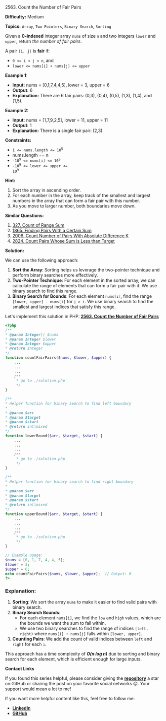 2563\. Count the Number of Fair Pairs

**Difficulty:** Medium

**Topics:** `Array`, `Two Pointers`, `Binary Search`, `Sorting`

Given a **0-indexed** integer array `nums` of size `n` and two integers `lower` and `upper`, return _the number of fair pairs_.

A pair `(i, j)` is **fair** if:

- `0 <= i < j < n`, and
- `lower <= nums[i] + nums[j] <= upper`


**Example 1:**

- **Input:** nums = [0,1,7,4,4,5], lower = 3, upper = 6
- **Output:** 6
- **Explanation:** There are 6 fair pairs: (0,3), (0,4), (0,5), (1,3), (1,4), and (1,5).

**Example 2:**

- **Input:** nums = [1,7,9,2,5], lower = 11, upper = 11
- **Output:** 1
- **Explanation:** There is a single fair pair: (2,3).


**Constraints:**

- <code>1 <= nums.length <= 10<sup>5</sup></code>
- nums.length == n
- <code>-10<sup>9</sup> <= nums[i] <= 10<sup>9</sup></code>
- <code>-10<sup>9</sup> <= lower <= upper <= 10<sup>9</sup></code>


**Hint:**
1. Sort the array in ascending order.
2. For each number in the array, keep track of the smallest and largest numbers in the array that can form a fair pair with this number.
3. As you move to larger number, both boundaries move down.


**Similar Questions:**
1. [327. Count of Range Sum](https://github.com/mah-shamim/leet-code-in-php/tree/main/algorithms/000327-count-of-range-sum)
2. [1865. Finding Pairs With a Certain Sum](https://github.com/mah-shamim/leet-code-in-php/tree/main/algorithms/001865-finding-pairs-with-a-certain-sum)
3. [2006. Count Number of Pairs With Absolute Difference K](https://github.com/mah-shamim/leet-code-in-php/tree/main/algorithms/002006-count-number-of-pairs-with-absolute-difference-k)
4. [2824. Count Pairs Whose Sum is Less than Target](https://github.com/mah-shamim/leet-code-in-php/tree/main/algorithms/002824-count-pairs-whose-sum-is-less-than-target)


**Solution:**

We can use the following approach:

1. **Sort the Array**: Sorting helps us leverage the two-pointer technique and perform binary searches more effectively.
2. **Two-Pointer Technique**: For each element in the sorted array, we can calculate the range of elements that can form a fair pair with it. We use binary search to find this range.
3. **Binary Search for Bounds**: For each element `nums[i]`, find the range `[lower, upper] - nums[i]` for `j > i`. We use binary search to find the smallest and largest indices that satisfy this range.

Let's implement this solution in PHP: **[2563. Count the Number of Fair Pairs](https://github.com/mah-shamim/leet-code-in-php/tree/main/algorithms/002563-count-the-number-of-fair-pairs/solution.php)**

```php
<?php
/**
* @param Integer[] $nums
* @param Integer $lower
* @param Integer $upper
* @return Integer
*/
function countFairPairs($nums, $lower, $upper) {
    ...
    ...
    ...
    /**
     * go to ./solution.php
     */
}

/**
* Helper function for binary search to find left boundary
*
* @param $arr
* @param $target
* @param $start
* @return int|mixed
*/
function lowerBound($arr, $target, $start) {
    ...
    ...
    ...
    /**
     * go to ./solution.php
     */
}

/**
* Helper function for binary search to find right boundary
*
* @param $arr
* @param $target
* @param $start
* @return int|mixed
*/
function upperBound($arr, $target, $start) {
    ...
    ...
    ...
    /**
     * go to ./solution.php
     */
}

// Example usage:
$nums = [0, 1, 7, 4, 4, 5];
$lower = 3;
$upper = 6;
echo countFairPairs($nums, $lower, $upper);  // Output: 6
?>
```

### Explanation:

1. **Sorting**: We sort the array `nums` to make it easier to find valid pairs with binary search.
2. **Binary Search Bounds**:
   - For each element `nums[i]`, we find the `low` and `high` values, which are the bounds we want the sum to fall within.
   - We use two binary searches to find the range of indices `[left, right)` where `nums[i] + nums[j]` falls within `[lower, upper]`.
3. **Counting Pairs**: We add the count of valid indices between `left` and `right` for each `i`.

This approach has a time complexity of _**O(n log n)**_ due to sorting and binary search for each element, which is efficient enough for large inputs.

**Contact Links**

If you found this series helpful, please consider giving the **[repository](https://github.com/mah-shamim/leet-code-in-php)** a star on GitHub or sharing the post on your favorite social networks 😍. Your support would mean a lot to me!

If you want more helpful content like this, feel free to follow me:

- **[LinkedIn](https://www.linkedin.com/in/arifulhaque/)**
- **[GitHub](https://github.com/mah-shamim)**
